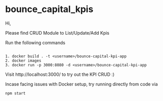 # bounce_capital_kpis

Hi,

Please find CRUD Module to List/Update/Add Kpis

Run the following commands
```

1. docker build . -t <username>/bounce-capital-kpi-app
2. docker images
3. docker run -p 3000:8080 -d <username>/bounce-capital-kpi-app
```

Visit http://localhost:3000/ to try out the KPI CRUD :) 

Incase facing issues with Docker setup, try running directly from code via
```
npm start
```
